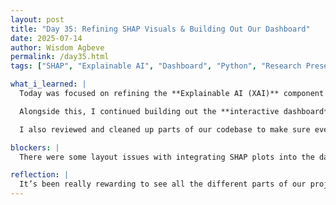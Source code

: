 ```yaml
---
layout: post
title: "Day 35: Refining SHAP Visuals & Building Out Our Dashboard"
date: 2025-07-14
author: Wisdom Agbeve
permalink: /day35.html
tags: ["SHAP", "Explainable AI", "Dashboard", "Python", "Research Presentation"]

what_i_learned: |
  Today was focused on refining the **Explainable AI (XAI)** component of our project. I spent more time working with **SHAP** to generate clean, understandable visualizations that highlight how different features influence flight delay predictions. I experimented with both summary plots and force plots to better explain what the model is doing behind the scenes.

  Alongside this, I continued building out the **interactive dashboard** that will help us present these insights to others. I worked on structuring how the model predictions and SHAP visualizations will appear together, using Python tools like Streamlit and Plotly.

  I also reviewed and cleaned up parts of our codebase to make sure everything runs smoothly and is easy for others to follow. We want our work to be not just functional, but also clear and accessible for future researchers or users.

blockers: |
  There were some layout issues with integrating SHAP plots into the dashboard. Some plots didn’t render as expected, especially when dealing with interactive visuals. Still working through how to make it seamless.

reflection: |
  It’s been really rewarding to see all the different parts of our project come together—from data cleaning to modeling to visualization. SHAP has given us a great way to explain our results in a more human-understandable way. With each improvement, the project feels more complete. I'm motivated to keep refining our dashboard and making sure everything is presentation-ready.
---
```

